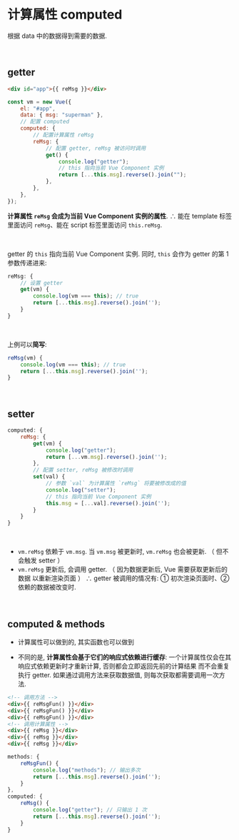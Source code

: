 # 计算属性 computed

根据 data 中的数据得到需要的数据.

<br>

## getter

```html
<div id="app">{{ reMsg }}</div>
```

```js
const vm = new Vue({
    el: "#app",
    data: { msg: "superman" },
    // 配置 computed
    computed: {
        // 配置计算属性 reMsg
        reMsg: {
            // 配置 getter, reMsg 被访问时调用
            get() {
                console.log("getter");
                // this 指向当前 Vue Component 实例
                return [...this.msg].reverse().join("");
            },
        },
    },
});
```

**计算属性 `reMsg` 会成为当前 Vue Component 实例的属性**.
∴ 能在 template 标签里面访问 `reMsg`、能在 script 标签里面访问 `this.reMsg`.

<br>

getter 的 `this` 指向当前 Vue Component 实例. 同时, `this` 会作为 getter 的第 1 参数传递进来:

```js
reMsg: {
    // 设置 getter
    get(vm) {
        console.log(vm === this); // true
        return [...this.msg].reverse().join('');
    }
}
```

<br>

上例可以**简写**:

```js
reMsg(vm) {
    console.log(vm === this); // true
    return [...this.msg].reverse().join('');
}
```

<br>

## setter

```js
computed: {
    reMsg: {
        get(vm) {
            console.log("getter");
            return [...vm.msg].reverse().join('');
        },
        // 配置 setter, reMsg 被修改时调用
        set(val) {
            // 参数 `val` 为计算属性 `reMsg` 将要被修改成的值
            console.log("setter");
            // this 指向当前 Vue Component 实例
            this.msg = [...val].reverse().join('');
        }
    }
}
```

<br>

-   `vm.reMsg` 依赖于 `vm.msg`. 当 `vm.msg` 被更新时, `vm.reMsg` 也会被更新. （ 但不会触发 setter ）
-   `vm.reMsg` 更新后, 会调用 getter. （ 因为数据更新后, Vue 需要获取更新后的数据 以重新渲染页面 ）
    ∴ getter 被调用的情况有: ① 初次渲染页面时、② 依赖的数据被改变时.

<br>

## computed & methods

-   计算属性可以做到的, 其实函数也可以做到

-   不同的是, **计算属性会基于它们的响应式依赖进行缓存**: 一个计算属性仅会在其响应式依赖更新时才重新计算, 否则都会立即返回先前的计算结果 而不会重复执行 getter. 如果通过调用方法来获取数据值, 则每次获取都需要调用一次方法.

```html
<!-- 调用方法 -->
<div>{{ reMsgFun() }}</div>
<div>{{ reMsgFun() }}</div>
<div>{{ reMsgFun() }}</div>
<!-- 调用计算属性 -->
<div>{{ reMsg }}</div>
<div>{{ reMsg }}</div>
<div>{{ reMsg }}</div>
```

```js
methods: {
    reMsgFun() {
        console.log("methods"); // 输出多次
        return [...this.msg].reverse().join('');
    }
},
computed: {
    reMsg() {
        console.log("getter"); // 只输出 1 次
        return [...this.msg].reverse().join('');
    }
}
```

<br>
